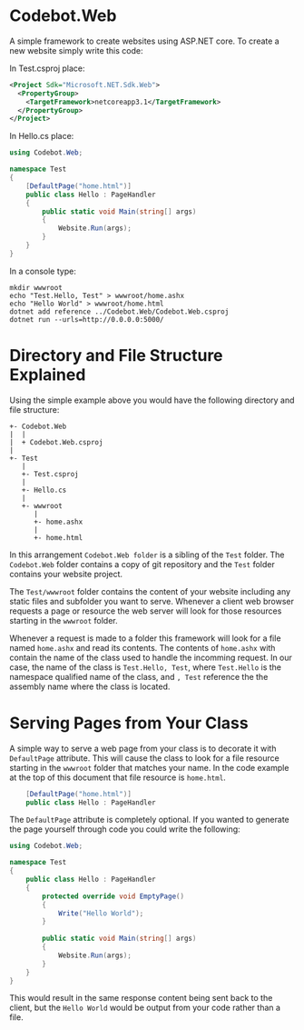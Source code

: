 # Codebot.Web

A simple framework to create websites using ASP.NET core. To create a new website simply write this code:

In Test.csproj place:

```xml
<Project Sdk="Microsoft.NET.Sdk.Web">
  <PropertyGroup>
    <TargetFramework>netcoreapp3.1</TargetFramework>
  </PropertyGroup>
</Project>
```
In Hello.cs place:

```csharp
using Codebot.Web;

namespace Test
{
    [DefaultPage("home.html")]
    public class Hello : PageHandler
    {
        public static void Main(string[] args)
        {
            Website.Run(args);
        }
    }
}
```

In a console type:

```console
mkdir wwwroot
echo "Test.Hello, Test" > wwwroot/home.ashx
echo "Hello World" > wwwroot/home.html
dotnet add reference ../Codebot.Web/Codebot.Web.csproj
dotnet run --urls=http://0.0.0.0:5000/
```

# Directory and File Structure Explained

Using the simple example above you would have the following directory and file structure:

```console
+- Codebot.Web
|  |
|  + Codebot.Web.csproj
|
+- Test
   |
   +- Test.csproj 
   |
   +- Hello.cs 
   |
   +- wwwroot
      |
      +- home.ashx
      |
      +- home.html
```

In this arrangement ``Codebot.Web folder`` is a sibling of the ``Test`` folder. The ``Codebot.Web`` folder contains a copy of git repository and the ``Test`` folder contains your website project.

The ``Test/wwwroot`` folder contains the content of your website including any static files and subfolder you want to serve. Whenever a client web browser requests a page or resource the web server will look for those resources starting in the ``wwwroot`` folder.

Whenever a request is made to a folder this framework will look for a file named ``home.ashx`` and read its contents. The contents of ``home.ashx`` with contain the name of the class used to handle the incomming request. In our case, the name of the class is ``Test.Hello, Test``, where ``Test.Hello`` is the namespace qualified name of the class, and ``, Test`` reference the the assembly name where the class is located.

# Serving Pages from Your Class

A simple way to serve a web page from your class is to decorate it with ``DefaultPage`` attribute. This will cause the class to look for a file resource starting in the ``wwwroot`` folder that matches your name. In the code example at the top of this document that file resource is ``home.html``.

```csharp
    [DefaultPage("home.html")]
    public class Hello : PageHandler
```

The ``DefaultPage`` attribute is completely optional. If you wanted to generate the page yourself through code you could write the following:

```csharp
using Codebot.Web;

namespace Test
{
    public class Hello : PageHandler
    {
        protected override void EmptyPage()
        {
            Write("Hello World");
        }
        
        public static void Main(string[] args)
        {
            Website.Run(args);
        }
    }
}
```

This would result in the same response content being sent back to the client, but the ``Hello World`` would be output from your code rather than a file.
